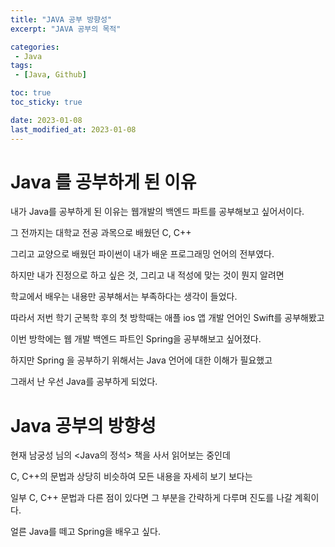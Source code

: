 ```yaml
---
title: "JAVA 공부 방향성"
excerpt: "JAVA 공부의 목적"

categories:
 - Java
tags:
 - [Java, Github]

toc: true
toc_sticky: true

date: 2023-01-08
last_modified_at: 2023-01-08
---
```


# Java 를 공부하게 된 이유

내가 Java를 공부하게 된 이유는 웹개발의 백엔드 파트를 공부해보고 싶어서이다.

그 전까지는 대학교 전공 과목으로 배웠던 C, C++ 

그리고 교양으로 배웠던 파이썬이 내가 배운 프로그래밍 언어의 전부였다.

하지만 내가 진정으로 하고 싶은 것, 그리고 내 적성에 맞는 것이 뭔지 알려면 

학교에서 배우는 내용만 공부해서는 부족하다는 생각이 들었다.

따라서 저번 학기 군복학 후의 첫 방학때는 애플 ios 앱 개발 언어인 Swift를 공부해봤고

이번 방학에는 웹 개발 백엔드 파트인 Spring을 공부해보고 싶어졌다.

하지만 Spring 을 공부하기 위해서는 Java 언어에 대한 이해가 필요했고

그래서 난 우선 Java를 공부하게 되었다.

# Java 공부의 방향성

현재 남궁성 님의 <Java의 정석> 책을 사서 읽어보는 중인데 

C, C++의 문법과 상당히 비슷하여 모든 내용을 자세히 보기 보다는

일부 C, C++ 문법과 다른 점이 있다면 그 부분을 간략하게 다루며 진도를 나갈 계획이다.


얼른 Java를 떼고 Spring을 배우고 싶다.